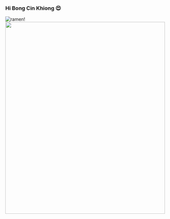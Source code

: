 ### Hi Bong Cin Khiong 😍
![ramen!](/images/ "")
<img src="https://media.giphy.com/media/FeVg8ViEczcxG/giphy.gif" width="500" height="600">

